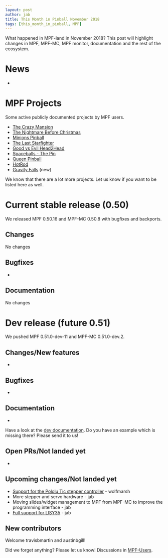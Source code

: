 ```yaml
---
layout: post
author: jab
title: This Month in Pinball November 2018
tags: [this_month_in_pinball, MPF]
---
```

What happened in MPF-land in November 2018?
This post will highlight changes in MPF, MPF-MC, MPF monitor, documentation
and the rest of the ecosystem.

# News

* 

# MPF Projects 

Some active publicly documented projects by MPF users.
 
* [The Crazy Mansion](https://pinside.com/pinball/forum/topic/the-crazy-mansion-by-the-pinball-amigos)
* [The Nightmare Before Christmas](https://pinside.com/pinball/forum/topic/the-nightmare-before-christmas)
* [Minions Pinball](https://pinside.com/pinball/forum/topic/we-are-building-a-minions-pinball-updates-every-friday)
* [The Last Starfighter](https://pinside.com/pinball/forum/topic/southern-california-homebrew-anyone-interested/)
* [Good vs Evil Head2Head](https://pinside.com/pinball/forum/topic/head2head-custom-pinball-machine-good-vs-evil)
* [Spaceballs - The Pin](https://pinside.com/pinball/forum/topic/spaceballs-the-pin/)
* [Queen Pinball](https://pinside.com/pinball/forum/topic/flash-retheme-project/)
* [HotRod](https://pinside.com/pinball/forum/topic/gottlieb-hot-rod-a-tribute-to-classic-em-pinball)
* [Gravity Falls](https://pinside.com/pinball/forum/topic/gravity-falls) (new)

We know that there are a lot more projects. Let us know if you want to be listed here as well.

# Current stable release (0.50)

We released MPF 0.50.16 and MPF-MC 0.50.8 with bugfixes and backports.

## Changes

No changes

## Bugfixes

* 

## Documentation

No changes

# Dev release (future 0.51)

We pushed MPF 0.51.0-dev-11 and MPF-MC 0.51.0-dev.2.

## Changes/New features

* 

## Bugfixes

* 

## Documentation

* 

Have a look at the [dev documentation](http://docs.missionpinball.org/en/dev/).
Do you have an example which is missing there? Please send it to us!

## Open PRs/Not landed yet

* 

## Upcoming changes/Not landed yet

* [Support for the Pololu Tic stepper controller](https://github.com/missionpinball/mpf/issues/1217) - wolfmarsh
* More stepper and servo hardware - jab
* Moving slides/widget management to MPF from MPF-MC to improve the programming interface - jab
* [Full support for LISY35](https://github.com/missionpinball/mpf/issues/1218) - jab

## New contributors

Welcome travisbmartin and austinbgill!

Did we forget anything? Please let us know!
Discussions in [MPF-Users](https://groups.google.com/forum/#!forum/mpf-users).
